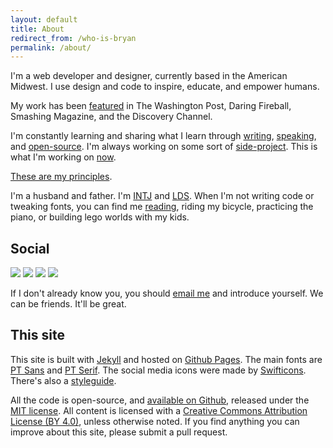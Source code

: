 ```yaml
---
layout: default
title: About
redirect_from: /who-is-bryan
permalink: /about/
---
```


I'm a web developer and designer, currently based in the American Midwest. I use design and code to inspire, educate, and empower humans.

My work has been [featured](/news.md) in The Washington Post, Daring Fireball, Smashing Magazine, and the Discovery Channel.

I'm constantly learning and sharing what I learn through [writing](/archives), [speaking](/speaking.md), and [open-source](https://github.com/bryanbraun). I'm always working on some sort of [side-project](/projects). This is what I'm working on [now](/now).

[These are my principles](/principles.md).

I'm a husband and father. I'm [INTJ](https://www.16personalities.com/intj-personality) and [LDS](https://www.lds.org/?lang=eng). When I'm not writing code or tweaking fonts, you can find me [reading](/books), riding my bicycle, practicing the piano, or building lego worlds with my kids.

## Social

<div class="social-icons">
  <a href="https://twitter.com/BryanEBraun"><img src="{{site.url}}/assets/images/line-icon-twitter.svg" /></a>
  <a href="https://github.com/bryanbraun"><img src="{{site.url}}/assets/images/line-icon-github.svg" /></a>
  <a href="https://www.linkedin.com/in/bryanbraun"><img src="{{site.url}}/assets/images/line-icon-linkedin.svg" /></a>
  <a href="https://www.facebook.com/bryanbr4un"><img src="{{site.url}}/assets/images/line-icon-facebook.svg" /></a>
</div>

If I don't already know you, you should [email me](mailto:bbraun7@gmail.com) and introduce yourself. We can be friends. It'll be great.

## This site

This site is built with [Jekyll](https://jekyllrb.com/) and hosted on [Github Pages](https://pages.github.com/). The main fonts are [PT Sans](https://fonts.google.com/specimen/PT+Sans) and [PT Serif](https://fonts.google.com/specimen/PT+Serif). The social media icons were made by [Swifticons](https://www.swifticons.com). There's also a [styleguide](/styleguide).

All the code is open-source, and [available on Github](https://github.com/bryanbraun/bryanbraun.github.io), released under the [MIT license](https://github.com/bryanbraun/bryanbraun.github.io/blob/master/license.md). All content is licensed with a [Creative Commons Attribution License (BY 4.0)](https://creativecommons.org/licenses/by/4.0/), unless otherwise noted. If you find anything you can improve about this site, please submit a pull request.

